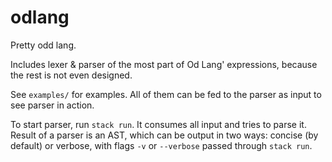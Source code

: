 # odlang

Pretty odd lang.

Includes lexer & parser of the most part of Od Lang' expressions, because the
rest is not even designed.

See `examples/` for examples. All of them can be fed to the parser as input to
see parser in action.

To start parser, run `stack run`. It consumes all input and tries to parse it.
Result of a parser is an AST, which can be output in two ways: concise (by
default) or verbose, with flags `-v` or `--verbose` passed through `stack run`.
